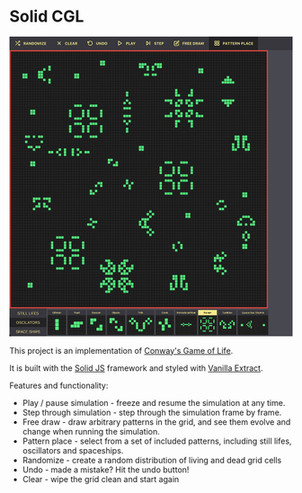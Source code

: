 # Solid CGL

![Dot paths example](screenshots/application_interface.png?raw=true)

This project is an implementation of [Conway's Game of Life](https://en.wikipedia.org/wiki/Conway%27s_Game_of_Life). 

It is built with the [Solid JS](https://www.solidjs.com/) framework and styled with [Vanilla Extract](https://vanilla-extract.style/).

Features and functionality:

- Play / pause simulation - freeze and resume the simulation at any time.
- Step through simulation - step through the simulation frame by frame.
- Free draw - draw arbitrary patterns in the grid, and see them evolve and change when running the simulation.
- Pattern place - select from a set of included patterns, including still lifes, oscillators and spaceships. 
- Randomize - create a random distribution of living and dead grid cells
- Undo - made a mistake? Hit the undo button!
- Clear - wipe the grid clean and start again
